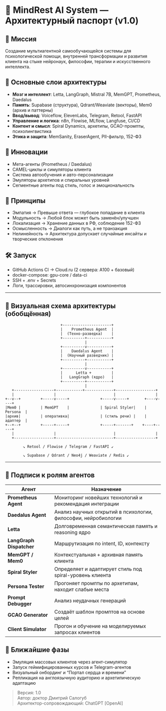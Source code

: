 
# 🧠 MindRest AI System — Архитектурный паспорт (v1.0)

## 📌 Миссия
Создание мультиагентной самообучающейся системы для психологической помощи, внутренней трансформации и развития клиента на стыке нейронаук, философии, терапии и искусственного интеллекта.

## 🧱 Основные слои архитектуры
- **Мозг и интеллект**: Letta, LangGraph, Mistral 7B, MemGPT, Prometheus, Daedalus
- **Память**: Supabase (структура), Qdrant/Weaviate (векторы), Mem0 (архив и паттерны)
- **Ввод/вывод**: Voiceflow, ElevenLabs, Telegram, Retool, FastAPI
- **Управление и логика**: n8n, Flowise, MLflow, Langfuse, CI/CD
- **Контент и смысл**: Spiral Dynamics, архетипы, GCAO-промпты, психолингвистика
- **Этика и защита**: MemSanity, EraserAgent, PII-фильтр, 152-ФЗ

## 🚀 Инновации
- Мета-агенты (Prometheus / Daedalus)
- CAMEL-циклы и симуляторы клиента
- Система автообучения и авто-персонализации
- Эмуляторы архетипов и спиральных уровней
- Сегментные агенты под стиль, голос и эмоциональность

## 🧭 Принципы
- Эмпатия → Превыше ответа — глубокое попадание в клиента
- Модульность → Любой блок может быть заменён/улучшен
- Локализация → Хранение данных в РФ, соблюдение 152-ФЗ
- Осмысленность → Диалоги как путь, а не транзакция
- Нелинейность → Архитектура допускает случайные инсайты и творческие отклонения

## 🛠️ Запуск
- GitHub Actions CI → Cloud.ru (2 сервера: A100 + базовый)
- docker-compose: gpu-core / data-ci
- SSH + .env + Secrets
- Логи, трассировки, автосинхронизация компонентов


---

## 🧠 Визуальная схема архитектуры (обобщённая)

```
                         +----------------------+
                         |    Prometheus Agent  |
                         |  (Техно-разведка)    |
                         +----------+-----------+
                                    |
                         +----------v-----------+
                         |    Daedalus Agent    |
                         |  (Научный разведчик) |
                         +----------+-----------+
                                    |
                         +----------v-----------+
                         |      Letta +         |
                         |   LangGraph (ядро)   |
                         +----------+-----------+
                                    |
   +------------------+------------+-------------+------------------+
   |                  |                          |                  |
+--v--+         +-----v-----+              +-----v-----+       +----v----+
|Mem0 |         | MemGPT    |              | Spiral Styler|    | Persona  |
|архив|         | оперативка|              | (стиль речи) |    | адаптер  |
+--+--+         +-----+-----+              +-----+-------+    +----+-----+
   |                  |                          |                  |
   +------------------+--------------------------+------------------+

        ↘ Retool / Flowise / Telegram / FastAPI ↙

        ↘ Supabase / Qdrant / Neo4j / Weaviate / Redis ↙
```

---

## 🧩 Подписи к ролям агентов

| Агент                     | Назначение                                                     |
|---------------------------|----------------------------------------------------------------|
| **Prometheus Agent**      | Мониторинг новейших технологий и рекомендация интеграции       |
| **Daedalus Agent**        | Анализ научных открытий в психологии, философии, нейробиологии |
| **Letta**                 | Долговременная семантическая память и reasoning ядро           |
| **LangGraph Dispatcher**  | Маршрутизация по intent, ID, контексту                         |
| **MemGPT / Mem0**         | Контекстуальная + архивная память клиента                      |
| **Spiral Styler**         | Определяет и адаптирует стиль под spiral-уровень клиента       |
| **Persona Tester**        | Прогоняет промпты по архетипам, находит слабые места           |
| **Prompt Debugger**       | Анализ неудачных генераций                                     |
| **GCAO Generator**        | Создаёт шаблон промптов на основе целей                        |
| **Client Simulator**      | Прогон и обучение на моделируемых запросах клиентов            |


## 🧩 Ближайшие фазы
- Эмуляция массовых клиентов через агент-симулятор
- Запуск геймифицированных курсов и Telegram-агентов
- Визуальный онбординг и “Портал сердца и времени”
- Репликация на англоязычную аудиторию и архетипическую адаптацию

> Версия: 1.0  
> Автор: доктор Дмитрий Салогуб  
> Архитектор-сопровождающий: ChatGPT [OpenAI]
